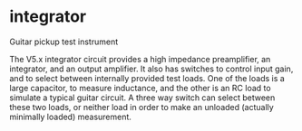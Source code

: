 # integrator
Guitar pickup test instrument

The V5.x integrator circuit provides a high impedance preamplifier, an integrator, and an output amplifier. It also has switches to control input gain, and to select between internally provided test loads. One of the loads is a large capacitor, to measure inductance, and the other is an RC load to simulate a typical guitar circuit. A three way switch can select between these two loads, or neither load in order to make an unloaded (actually minimally loaded) measurement.
